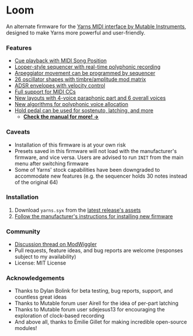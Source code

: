 # Loom
An alternate firmware for the [Yarns MIDI interface by Mutable Instruments](https://mutable-instruments.net/modules/yarns/), designed to make Yarns more powerful and user-friendly.

### Features
- [Cue playback with MIDI Song Position](yarns/MANUAL.md#song-position)
- [Looper-style sequencer with real-time polyphonic recording](yarns/MANUAL.md#loop-sequencer-mode-with-real-time-recording)
- [Arpeggiator movement can be programmed by sequencer](yarns/MANUAL.md#sequencer-driven-arpeggiator)
- [26 oscillator shapes with timbre/amplitude mod matrix](yarns/MANUAL.md#oscillator-controls)
- [ADSR envelopes with velocity control](yarns/MANUAL.md#amplitude-dynamics-envelope-and-tremolo)
- [Full support for MIDI CCs](yarns/MANUAL.md#midi-control-change-messages)
- [New layouts with 4-voice paraphonic part and 6 overall voices](yarns/MANUAL.md#layouts)
- [New algorithms for polyphonic voice allocation](yarns/MANUAL.md#polyphonic-voice-allocation-note-priority-and-voicing)
- [Hold pedal can be used for sostenuto, latching, and more](yarns/MANUAL.md#hold-pedal)
  - **[Check the manual for more! →](yarns/MANUAL.md)**

### Caveats
- Installation of this firmware is at your own risk
- Presets saved in this firmware will not load with the manufacturer's firmware, and vice versa.  Users are advised to run `INIT` from the main menu after switching firmware
- Some of Yarns' stock capabilities have been downgraded to accommodate new features (e.g. the sequencer holds 30 notes instead of the original 64)

### Installation
1. Download `yarns.syx` from the [latest release's assets](https://github.com/rcrogers/yarns-loom/releases/latest)
2. [Follow the manufacturer's instructions for installing new firmware](https://pichenettes.github.io/mutable-instruments-documentation/modules/yarns/manual/#firmware)

### Community
- [Discussion thread on ModWiggler](https://www.modwiggler.com/forum/viewtopic.php?t=255378)
- Pull requests, feature ideas, and bug reports are welcome (responses subject to my availability)
- License: MIT License

### Acknowledgements
- Thanks to Dylan Bolink for beta testing, bug reports, support, and countless great ideas
- Thanks to Mutable forum user Airell for the idea of per-part latching
- Thanks to Mutable forum user sdejesus13 for encouraging the exploration of clock-based recording
- And above all, thanks to Émilie Gillet for making incredible open-source modules!
